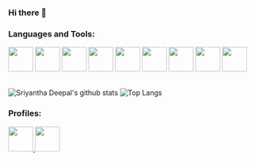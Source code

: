 ### Hi there 👋
<!-- Language and Tools section -->
### Languages and Tools:
<picture>
  <img src="https://cdn.jsdelivr.net/gh/devicons/devicon/icons/java/java-original.svg" width="50" height="50"/>

  <img src="https://cdn.jsdelivr.net/gh/devicons/devicon/icons/python/python-original.svg" width="50" height="50"/>


  <img src="https://cdn.jsdelivr.net/gh/devicons/devicon/icons/html5/html5-original.svg" width="50" height="50"/>

  <img src="https://cdn.jsdelivr.net/gh/devicons/devicon/icons/css3/css3-original.svg" width="50" height="50"/>

  <img src="https://cdn.jsdelivr.net/gh/devicons/devicon/icons/mysql/mysql-original-wordmark.svg" width="50" height="50"/>

  <img src="https://cdn.jsdelivr.net/gh/devicons/devicon/icons/c/c-original.svg" width="50" height="50"/>

  <img src="https://cdn.jsdelivr.net/gh/devicons/devicon/icons/csharp/csharp-original.svg" width="50" height="50"/>

  <img src="https://cdn.jsdelivr.net/gh/devicons/devicon/icons/figma/figma-original.svg" width="50" height="50"/>

  <img src="https://cdn.jsdelivr.net/gh/devicons/devicon/icons/androidstudio/androidstudio-original.svg" width="50" height="50"/>
</picture> <br> <br>
<!--
**SriyanthaDeepal/SriyanthaDeepal** is a ✨ _special_ ✨ repository because its `README.md` (this file) appears on your GitHub profile.

Here are some ideas to get you started:

- 🔭 I’m currently working on ...
- 🌱 I’m currently learning ...
- 👯 I’m looking to collaborate on ...
- 🤔 I’m looking for help with ...
- 💬 Ask me about ...
- 📫 How to reach me: ...
- 😄 Pronouns: ...
- ⚡ Fun fact: ...
-->

<!---------- github profile status--------------->
![Sriyantha Deepal's github stats](https://github-readme-stats.vercel.app/api?username=SriyanthaDeepal&show_icons=true&hide_border=true)
![Top Langs](https://github-readme-stats.vercel.app/api/top-langs/?username=SriyanthaDeepal&layout=compact)


### Profiles:
<picture>
  <a href="https://www.linkedin.com/in/sriyanthadeepal"> <img src="https://cdn.jsdelivr.net/gh/devicons/devicon/icons/linkedin/linkedin-original.svg" height="50" width="50" /> </a>
</picture>

<picture>
<a href="https://www.hackerrank.com/aasriyanthadeep1">
<img src="https://upload.wikimedia.org/wikipedia/commons/thumb/4/40/HackerRank_Icon-1000px.png/800px-HackerRank_Icon-1000px.png" height="50" width="50"> </a>
</picture>
